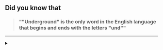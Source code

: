 ## Did you know that

<h3>
  <blockquote>
<!--START_SECTION:debris-->                                                                                
""Underground" is the only word in the English language that begins and ends with the letters "und""
<!--END_SECTION:debris-->
  </blockquote>
</h3>

-----

<details>
  <summary></summary>

<img src="https://github-readme-stats.vercel.app/api?show_icons=true&hide=issues&username=ekickx"> <img src="https://github-readme-stats.vercel.app/api/top-langs/?layout=compact&username=ekickx">

</details>
